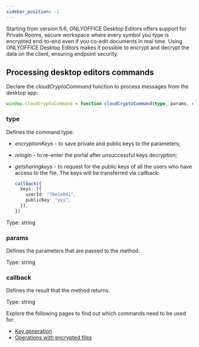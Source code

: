 ```yaml
---
sidebar_position: -1
---
```


Starting from version 5.6, ONLYOFFICE Desktop Editors offers support for Private Rooms, secure workspace where every symbol you type is encrypted end-to-end even if you co-edit documents in real time. Using ONLYOFFICE Desktop Editors makes it possible to encrypt and decrypt the data on the client, ensuring endpoint security.

## Processing desktop editors commands

Declare the *cloudCryptoCommand* function to process messages from the desktop app:

``` ts
window.cloudCryptoCommand = function cloudCryptoCommand(type, params, callback) {}
```

### type

Defines the command type:

- *encryptionKeys* - to save private and public keys to the parameters;

- *relogin* - to re-enter the portal after unsuccessful keys decryption;

- *getsharingkeys* - to request for the public keys of all the users who have access to the file. The keys will be transferred via callback:

  ``` ts
  callback({
    keys: [{
      userId: "78e1e841",
      publicKey: "yyy",
    }],
  })
  ```

Type: string

### params

Defines the parameters that are passed to the method.

Type: string

### callback

Defines the result that the method returns.

Type: string

Explore the following pages to find out which commands need to be used for:

- [Key generation](key-generation.md)
- [Operations with encrypted files](operations-with-encrypted-files.md)
